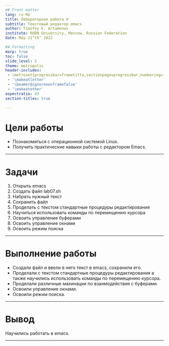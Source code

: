 ```yaml
---
## Front matter
lang: ru-RU
title: Лабораторная работа 9
subtitle: Текстовый редактор emacs
author: Timofey E. Artamonov
institute: RUDN University, Moscow, Russian Federation
date: May 21^th^ 2022

## Formatting
marp: true
toc: false
slide_level: 2
theme: metropolis
header-includes: 
 - \metroset{progressbar=frametitle,sectionpage=progressbar,numbering=fraction}
 - '\makeatletter'
 - '\beamer@ignorenonframefalse'
 - '\makeatother'
aspectratio: 43
section-titles: true

---
```


# Цели работы

* Познакомиться с операционной системой Linux. 
* Получить практические навыки работы с редактором Emacs.

---

# Задачи

1. Открыть emacs
2. Создать файл lab07.sh
3. Набрать нужный текст
4. Сохранить файл
5. Проделать с текстом стандартные процедуры редактирования
6. Научиться использовать команды по перемещению курсора
7. Освоить управление буферами
8. Освоить управление окнами
9. Освоить режим поиска

---

# Выполнение работы

* Создали файл и ввели в него текст в emacs, сохранили его.
* Проделали с текстом стандартные процедуры редактирования а также научились использовать команды по перемещению курсора.
* Проделали различные махинации по взаимодействия с буферами.
* Освоили управление окнами.
* Освоили режим поиска.

---

# Вывод

Научились работать в emacs. 

---
